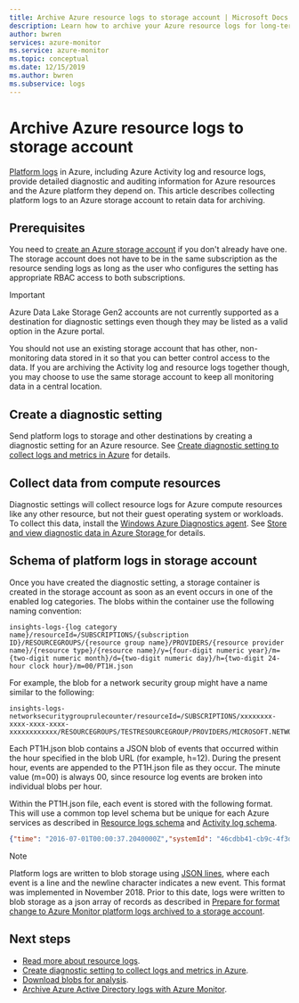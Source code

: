 ```yaml
---
title: Archive Azure resource logs to storage account | Microsoft Docs
description: Learn how to archive your Azure resource logs for long-term retention in a storage account.
author: bwren
services: azure-monitor
ms.service: azure-monitor
ms.topic: conceptual
ms.date: 12/15/2019
ms.author: bwren
ms.subservice: logs
---
```

# Archive Azure resource logs to storage account
[Platform logs](resource-logs-overview.md) in Azure, including Azure Activity log and resource logs, provide detailed diagnostic and auditing information for Azure resources and the Azure platform they depend on.  This article describes collecting platform logs to an Azure storage account to retain data for archiving.

## Prerequisites
You need to [create an Azure storage account](../../storage/common/storage-account-create.md) if you don't already have one. The storage account does not have to be in the same subscription as the resource sending logs as long as the user who configures the setting has appropriate RBAC access to both subscriptions.


> [!IMPORTANT]
> Azure Data Lake Storage Gen2 accounts are not currently supported as a destination for diagnostic settings even though they may be listed as a valid option in the Azure portal.


You should not use an existing storage account that has other, non-monitoring data stored in it so that you can better control access to the data. If you are archiving the Activity log and resource logs together though, you may choose to use the same storage account to keep all monitoring data in a central location.

## Create a diagnostic setting
Send platform logs to storage and other destinations by creating a diagnostic setting for an Azure resource. See [Create diagnostic setting to collect logs and metrics in Azure](diagnostic-settings.md) for details.


## Collect data from compute resources
Diagnostic settings will collect resource logs for Azure compute resources like any other resource, but not their guest operating system or workloads. To collect this data, install the [Windows Azure Diagnostics agent](diagnostics-extension-overview.md). See [Store and view diagnostic data in Azure Storage
](diagnostics-extension-to-storage.md) for details.


## Schema of platform logs in storage account

Once you have created the diagnostic setting, a storage container is created in the storage account as soon as an event occurs in one of the enabled log categories. The blobs within the container use the following naming convention:

```
insights-logs-{log category name}/resourceId=/SUBSCRIPTIONS/{subscription ID}/RESOURCEGROUPS/{resource group name}/PROVIDERS/{resource provider name}/{resource type}/{resource name}/y={four-digit numeric year}/m={two-digit numeric month}/d={two-digit numeric day}/h={two-digit 24-hour clock hour}/m=00/PT1H.json
```

For example, the blob for a network security group might have a name similar to the following:

```
insights-logs-networksecuritygrouprulecounter/resourceId=/SUBSCRIPTIONS/xxxxxxxx-xxxx-xxxx-xxxx-xxxxxxxxxxxx/RESOURCEGROUPS/TESTRESOURCEGROUP/PROVIDERS/MICROSOFT.NETWORK/NETWORKSECURITYGROUP/TESTNSG/y=2016/m=08/d=22/h=18/m=00/PT1H.json
```

Each PT1H.json blob contains a JSON blob of events that occurred within the hour specified in the blob URL (for example, h=12). During the present hour, events are appended to the PT1H.json file as they occur. The minute value (m=00) is always 00, since resource log events are broken into individual blobs per hour.

Within the PT1H.json file, each event is stored with the following format. This will use a common top level schema but be unique for each Azure services as described in [Resource logs schema](diagnostic-logs-schema.md) and [Activity log schema](activity-log-schema.md).

``` JSON
{"time": "2016-07-01T00:00:37.2040000Z","systemId": "46cdbb41-cb9c-4f3d-a5b4-1d458d827ff1","category": "NetworkSecurityGroupRuleCounter","resourceId": "/SUBSCRIPTIONS/s1id1234-5679-0123-4567-890123456789/RESOURCEGROUPS/TESTRESOURCEGROUP/PROVIDERS/MICROSOFT.NETWORK/NETWORKSECURITYGROUPS/TESTNSG","operationName": "NetworkSecurityGroupCounters","properties": {"vnetResourceGuid": "{12345678-9012-3456-7890-123456789012}","subnetPrefix": "10.3.0.0/24","macAddress": "000123456789","ruleName": "/subscriptions/ s1id1234-5679-0123-4567-890123456789/resourceGroups/testresourcegroup/providers/Microsoft.Network/networkSecurityGroups/testnsg/securityRules/default-allow-rdp","direction": "In","type": "allow","matchedConnections": 1988}}
```

> [!NOTE]
> Platform logs are written to blob storage using [JSON lines](http://jsonlines.org/), where each event is a line and the newline character indicates a new event. This format was implemented in November 2018. Prior to this date, logs were written to blob storage as a json array of records as described in [Prepare for format change to Azure Monitor platform logs archived to a storage account](resource-logs-blob-format.md).

## Next steps

* [Read more about resource logs](resource-logs-overview.md).
* [Create diagnostic setting to collect logs and metrics in Azure](diagnostic-settings.md).
* [Download blobs for analysis](../../storage/blobs/storage-quickstart-blobs-dotnet.md).
* [Archive Azure Active Directory logs with Azure Monitor](../../active-directory/reports-monitoring/quickstart-azure-monitor-route-logs-to-storage-account.md).
